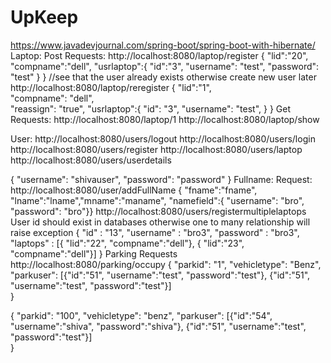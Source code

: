 # UpKeep

https://www.javadevjournal.com/spring-boot/spring-boot-with-hibernate/
Laptop:
Post Requests: 
http://localhost:8080/laptop/register
{
    "lid":"20",
    "compname":"dell",
    "usrlaptop":{
        "id":"3",
    "username": "test",
    "password": "test"
}
}
//see that the user already exists otherwise create new user later
http://localhost:8080/laptop/reregister
{
    "lid":"1",    
    "compname": "dell",  
    "reassign": "true",
    "usrlaptop":{
        "id": "3",
    "username": "test",
   }
}
Get Requests:
http://localhost:8080/laptop/1
http://localhost:8080/laptop/show
 
User:
http://localhost:8080/users/logout
http://localhost:8080/users/login
http://localhost:8080/users/register
http://localhost:8080/users/laptop
http://localhost:8080/users/userdetails
 
{
"username": "shivauser",
"password": "password"
}
Fullname:
Request: http://localhost:8080/user/addFullName
{  "fname":"fname", "lname":"lname","mname":"maname",
"namefield":{    "username": "bro",    "password": "bro"}}
http://localhost:8080/users/registermultiplelaptops
User id should exist in databases otherwise one to many relationship will raise exception
{ 
    "id" : "13",
    "username" : "bro3",
    "password" : "bro3",
    "laptops" : [{ "lid":"22",  "compname":"dell"},
     { "lid":"23",   "compname":"dell"}]
}
Parking Requests
http://localhost:8080/parking/occupy
{
    "parkid": "1",
    "vehicletype": "Benz",
    "parkuser": 
        [{"id":"51",
        "username":"test",
        "password":"test"},
        {"id":"51",
        "username":"test",
        "password":"test"}]    
}
 
{
    "parkid": "100",
    "vehicletype": "benz",
    "parkuser": 
        [{"id":"54",
        "username":"shiva",
        "password":"shiva"},
        {"id":"51",
        "username":"test",
        "password":"test"}]    
}
